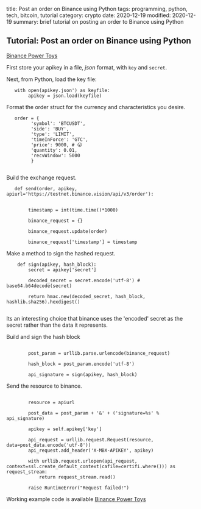 title:  Post an order on Binance using Python
tags:   programming, python, tech, bitcoin, tutorial
category: crypto
date: 2020-12-19
modified: 2020-12-19
summary: brief tutorial on posting an order to Binance using Python

## Tutorial:  Post an order on Binance using Python

[Binance Power Toys](https://github.com/jac18281828/binance_power_toys)

First store your apikey in a file, *json* format, with `key` and `secret`.


Next, from Python, load the key file:
```
   with open(apikey.json') as keyfile:
        apikey = json.load(keyfile)

```
   
Format the order struct for the currency and characteristics you desire.

```
   order = {
         'symbol': 'BTCUSDT',
         'side': 'BUY',
         'type': 'LIMIT',
         'timeInForce': 'GTC',
         'price': 9000, # 😛
         'quantity': 0.01,
         'recvWindow': 5000
         }
  
```
   
Build the exchange request.
```
   def send(order, apikey, apiurl='https://testnet.binance.vision/api/v3/order'):

       
        timestamp = int(time.time()*1000)

        binance_request = {}

        binance_request.update(order)

        binance_request['timestamp'] = timestamp
```

Make a method to sign the hashed request.
```
    def sign(apikey, hash_block):
        secret = apikey['secret']
        
        decoded_secret = secret.encode('utf-8') # base64.b64decode(secret)

        return hmac.new(decoded_secret, hash_block, hashlib.sha256).hexdigest()
   
```

Its an interesting choice that binance uses the 'encoded' secret as the secret rather than the data it represents.

Build and sign the hash block
```

        post_param = urllib.parse.urlencode(binance_request)

        hash_block = post_param.encode('utf-8')

        api_signature = sign(apikey, hash_block)

```

Send the resource to binance.
```

        resource = apiurl

        post_data = post_param + '&' + ('signature=%s' % api_signature)

        apikey = self.apikey['key']

        api_request = urllib.request.Request(resource, data=post_data.encode('utf-8'))
        api_request.add_header('X-MBX-APIKEY', apikey)

        with urllib.request.urlopen(api_request, context=ssl.create_default_context(cafile=certifi.where())) as request_stream:
            return request_stream.read()

        raise RuntimeError("Request failed!")

```

Working example code is available [Binance Power Toys](https://github.com/jac18281828/binance_power_toys)        
